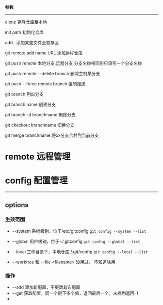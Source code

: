 
**参数**
***
clone 
	克隆仓库至本地

init path
	初始化仓库

add .
	添加某些文件至暂存区

git remote add name URL
	添加远程仓库

git push remote 本地分支:远程分支
	分支名称相同则只填写一个分支名称

git push remote --delete branch
	删除主机某分支

git push --force remote branch
	强制推送

git branch
	列出分支

git branch name
	创建分支

git branch -d branchname
	删除分支

git checkout branchname
	切换分支

git merge branchname
	将xx分支合并到当前分支

# remote 远程管理

# config 配置管理
***
## options

### 生效范围
- --system 系统级别，位于/etc/gitconfig
`git config --system --list`

- --global 用户级别，位于~/.gitconfig
`git config --global --list`

- --local 工作目录下，本地仓库./.git/config
`git config --local --list`

- --worktree 和 --file \<filename\>
没用过， 不知道啥用

### 操作
- --add 添加新配置，不更改其它配置
- --get 获取配置，同一个键下多个值，返回最后一个，未找到返回-1
- 